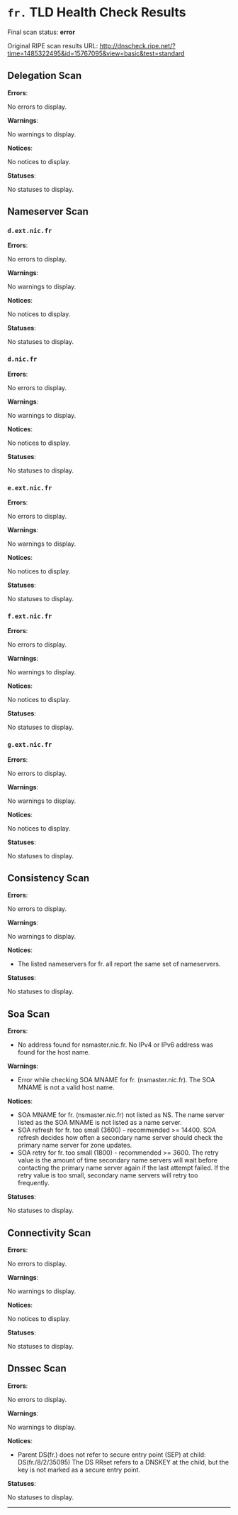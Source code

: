 # `fr.` TLD Health Check Results

Final scan status: **error** 

Original RIPE scan results URL: http://dnscheck.ripe.net/?time=1485322495&id=15767095&view=basic&test=standard

## Delegation Scan

**Errors**:

No errors to display.

**Warnings**:

No warnings to display.

**Notices**:

No notices to display.

**Statuses**:

No statuses to display.

## Nameserver Scan

### `d.ext.nic.fr`

**Errors**:

No errors to display.

**Warnings**:

No warnings to display.

**Notices**:

No notices to display.

**Statuses**:

No statuses to display.

### `d.nic.fr`

**Errors**:

No errors to display.

**Warnings**:

No warnings to display.

**Notices**:

No notices to display.

**Statuses**:

No statuses to display.

### `e.ext.nic.fr`

**Errors**:

No errors to display.

**Warnings**:

No warnings to display.

**Notices**:

No notices to display.

**Statuses**:

No statuses to display.

### `f.ext.nic.fr`

**Errors**:

No errors to display.

**Warnings**:

No warnings to display.

**Notices**:

No notices to display.

**Statuses**:

No statuses to display.

### `g.ext.nic.fr`

**Errors**:

No errors to display.

**Warnings**:

No warnings to display.

**Notices**:

No notices to display.

**Statuses**:

No statuses to display.

## Consistency Scan

**Errors**:

No errors to display.

**Warnings**:

No warnings to display.

**Notices**:

* The listed nameservers for fr. all report the same set of nameservers.

**Statuses**:

No statuses to display.

## Soa Scan

**Errors**:

* No address found for nsmaster.nic.fr. No IPv4 or IPv6 address was found for the host name.

**Warnings**:

* Error while checking SOA MNAME for fr. (nsmaster.nic.fr). The SOA MNAME is not a valid host name.

**Notices**:

* SOA MNAME for fr. (nsmaster.nic.fr) not listed as NS. The name server listed as the SOA MNAME is not listed as a name server.
* SOA refresh for fr. too small (3600) - recommended >= 14400. SOA refresh decides how often a secondary name server should check the primary name server for zone updates.
* SOA retry for fr. too small (1800) - recommended >= 3600. The retry value is the amount of time secondary name servers will wait before contacting the primary name server again if the last attempt failed. If the retry value is too small, secondary name servers will retry too frequently.

**Statuses**:

No statuses to display.

## Connectivity Scan

**Errors**:

No errors to display.

**Warnings**:

No warnings to display.

**Notices**:

No notices to display.

**Statuses**:

No statuses to display.

## Dnssec Scan

**Errors**:

No errors to display.

**Warnings**:

No warnings to display.

**Notices**:

* Parent DS(fr.) does not refer to secure entry point (SEP) at child: DS(fr./8/2/35095) The DS RRset refers to a DNSKEY at the child, but the key is not marked as a secure entry point.

**Statuses**:

No statuses to display.


---
